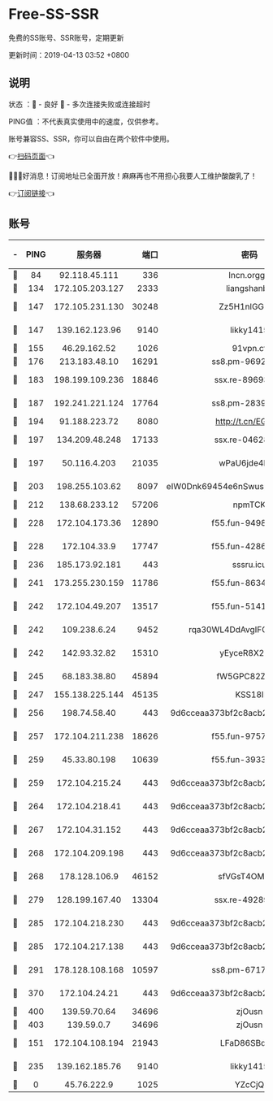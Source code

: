 # Free-SS-SSR

免费的SS账号、SSR账号，定期更新

更新时间：2019-04-13 03:52 +0800

## 说明

状态     ：🙂 - 良好 🙁 - 多次连接失败或连接超时

PING值   ：不代表真实使用中的速度，仅供参考。

账号兼容SS、SSR，你可以自由在两个软件中使用。

👉[扫码页面](https://liesauer.github.io/Free-SS-SSR/)👈

🎉🎉🎉好消息！订阅地址已全面开放！麻麻再也不用担心我要人工维护酸酸乳了！

👉[订阅链接](https://www.liesauer.net/yogurt/subscribe?ACCESS_TOKEN=DAYxR3mMaZAsaqUb)👈

## 账号

|-|PING|服务器|端口|密码|加密方式|区域|
|:----:|:----:|:-----:|-----:|:----:|:----:|:----:|
|🙂|84|92.118.45.111|336|lncn.orgg8|rc4|JP|
|🙂|134|172.105.203.127|2333|liangshanbo|chacha20|JP|
|🙂|147|172.105.231.130|30248|Zz5H1nlGGKHx|aes-256-cfb|JP|
|🙂|147|139.162.123.96|9140|likky1415|aes-256-cfb|JP|
|🙂|155|46.29.162.52|1026|91vpn.cf|rc4-md5|RU|
|🙂|176|213.183.48.10|16291|ss8.pm-96924335|rc4-md5|RU|
|🙂|183|198.199.109.236|18846|ssx.re-89693716|aes-256-cfb|US|
|🙂|187|192.241.221.124|17764|ss8.pm-28390943|aes-256-cfb|US|
|🙂|194|91.188.223.72|8080|http://t.cn/EGJIyrl|rc4-md5|RU|
|🙂|197|134.209.48.248|17133|ssx.re-04628910|aes-256-cfb|US|
|🙂|197|50.116.4.203|21035|wPaU6jde4NZT|aes-256-cfb|US|
|🙂|203|198.255.103.62|8097|eIW0Dnk69454e6nSwuspv9DmS201tQ0D|aes-256-cfb|US|
|🙂|212|138.68.233.12|57206|npmTCK|rc4-md5|US|
|🙂|228|172.104.173.36|12890|f55.fun-94987367|aes-256-cfb|SG|
|🙂|228|172.104.33.9|17747|f55.fun-42868273|aes-256-cfb|SG|
|🙂|236|185.173.92.181|443|sssru.icu|rc4-md5|RU|
|🙂|241|173.255.230.159|11786|f55.fun-86343613|aes-256-cfb|US|
|🙂|242|172.104.49.207|13517|f55.fun-51412965|aes-256-cfb|SG|
|🙂|242|109.238.6.24|9452|rqa30WL4DdAvgIFG6Fs3znzTa|aes-256-cfb|FR|
|🙂|242|142.93.32.82|15310|yEyceR8X2EVd|aes-256-cfb|GB|
|🙂|245|68.183.38.80|45894|fW5GPC82Z97G|aes-256-cfb|GB|
|🙂|247|155.138.225.144|45135|KSS18l|rc4-md5|US|
|🙂|256|198.74.58.40|443|9d6cceaa373bf2c8acb22e60b6a58be6|aes-256-cfb|US|
|🙂|257|172.104.211.238|18626|f55.fun-97572948|aes-256-cfb|US|
|🙂|259|45.33.80.198|10639|f55.fun-39338506|aes-256-cfb|US|
|🙂|259|172.104.215.24|443|9d6cceaa373bf2c8acb22e60b6a58be6|aes-256-cfb|US|
|🙂|264|172.104.218.41|443|9d6cceaa373bf2c8acb22e60b6a58be6|aes-256-cfb|US|
|🙂|267|172.104.31.152|443|9d6cceaa373bf2c8acb22e60b6a58be6|aes-256-cfb|US|
|🙂|268|172.104.209.198|443|9d6cceaa373bf2c8acb22e60b6a58be6|aes-256-cfb|US|
|🙂|268|178.128.106.9|46152|sfVGsT4OMxHC|aes-256-cfb|SG|
|🙂|279|128.199.167.40|13304|ssx.re-49289283|aes-256-cfb|SG|
|🙂|285|172.104.218.230|443|9d6cceaa373bf2c8acb22e60b6a58be6|aes-256-cfb|US|
|🙂|285|172.104.217.138|443|9d6cceaa373bf2c8acb22e60b6a58be6|aes-256-cfb|US|
|🙂|291|178.128.108.168|10597|ss8.pm-67175616|aes-256-cfb|SG|
|🙂|370|172.104.24.21|443|9d6cceaa373bf2c8acb22e60b6a58be6|aes-256-cfb|US|
|🙂|400|139.59.70.64|34696|zjOusn|chacha20|IN|
|🙂|403|139.59.0.7|34696|zjOusn|chacha20|IN|
|🙂|151|172.104.108.194|21943|LFaD86SBq2lY|aes-256-cfb|JP|
|🙂|235|139.162.185.76|9140|likky1415|aes-256-cfb|DE|
|🙁|0|45.76.222.9|1025|YZcCjQ|rc4-md5|JP|
